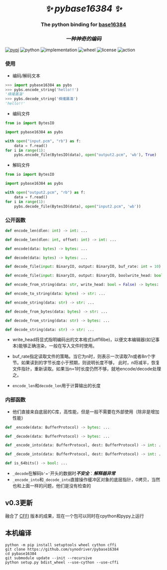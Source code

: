 <h1 align="center"><i>✨ pybase16384 ✨ </i></h1>

<h3 align="center">The python binding for <a href="https://github.com/fumiama/base16384">base16384</a> </h3>

<h3 align="center"><i>一种神奇的编码 </i></h3>

[![pypi](https://img.shields.io/pypi/v/pybase16384.svg)](https://pypi.org/project/pybase16384/)
![python](https://img.shields.io/pypi/pyversions/pybase16384)
![implementation](https://img.shields.io/pypi/implementation/pybase16384)
![wheel](https://img.shields.io/pypi/wheel/pybase16384)
![license](https://img.shields.io/github/license/synodriver/pybase16384.svg)
![action](https://img.shields.io/github/workflow/status/synodriver/pybase16384/build%20wheel)


### 使用

- 编码/解码文本
```python
>>> import pybase16384 as pybs
>>> pybs.encode_string('hello!!')
'栙擆羼漡'
>>> pybs.decode_string('栙擆羼漡')
'hello!!'
```

- 编码文件

```python
from io import BytesIO

import pybase16384 as pybs

with open("input.pcm", "rb") as f:
    data = f.read()
for i in range(1):
    pybs.encode_file(BytesIO(data), open("output2.pcm", 'wb'), True)
```
- 解码文件

```python
from io import BytesIO

import pybase16384 as pybs

with open("output2.pcm", "rb") as f:
    data = f.read()
for i in range(1):
    pybs.decode_file(BytesIO(data), open("input2.pcm", 'wb'))
```

### 公开函数
```python
def encode_len(dlen: int) -> int: ...

def decode_len(dlen: int, offset: int) -> int: ...

def encode(data: bytes) -> bytes: ...

def decode(data: bytes) -> bytes: ...

def decode_file(input: BinaryIO, output: BinaryIO, buf_rate: int = 10) -> None: ...

def encode_file(input: BinaryIO, output: BinaryIO, boolwrite_head: bool = False, buf_rate: int = 10) -> None: ...

def encode_from_string(data: str, write_head: bool = False) -> bytes: ...

def encode_to_string(data: bytes) -> str: ...

def encode_string(data: str) -> str: ...

def decode_from_bytes(data: bytes) -> str: ...

def decode_from_string(data: str) -> bytes: ...

def decode_string(data: str) -> str: ...
```
- write_head将显式指明编码出的文本格式(utf16be)，以便文本编辑器(如记事本)能够正确渲染，一般在写入文件时使用。

- buf_rate指定读取文件的策略。当它为n时，则表示一次读取7n或者8n个字节。如果读到的字节长度小于预期，则说明长度不够，
此时，n将减半，恢复文件指针，重新读取。如果当n=1时长度仍然不够，就地encode/decode处理之。

- ```encode_len```和```decode_len```用于计算输出的长度

### 内部函数

- 他们直接来自底层的C库，高性能，但是一般不需要在外部使用（除非是增加性能）

```python
def _encode(data: BufferProtocol) -> bytes: ...

def _decode(data: BufferProtocol) -> bytes: ...

def _encode_into(data: BufferProtocol, dest: BufferProtocol) -> int: ...

def _decode_into(data: BufferProtocol, dest: BufferProtocol) -> int: ...

def is_64bits() -> bool: ...
```
- ```_decode```在解码```b'='```开头的数据时***不安全***：***解释器异常***
- ```_encode_into```和```_decode_into```直接操作缓冲区对象的底层指针，0拷贝，当然也和上面一样的问题，他们是没有检查的

## v0.3更新
融合了 [CFFI](https://github.com/synodriver/pybase16384-cffi) 版本的成果，现在一个包可以同时在cpython和pypy上运行

## 本机编译
```
python -m pip install setuptools wheel cython cffi
git clone https://github.com/synodriver/pybase16384
cd pybase16384
git submodule update --init --recursive
python setup.py bdist_wheel --use-cython --use-cffi
```